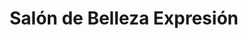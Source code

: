 ---
title: "Salón de Belleza Expresión"
url: /managua/salon-de-belleza-expresion-semaforos-de-monte-de-los-olivos-11-2-cuadra-al-norte-plaza-colonial-modulo-3-contiguo-a-la-libreria-san-jeronimo/
shop: Kosmetik
---